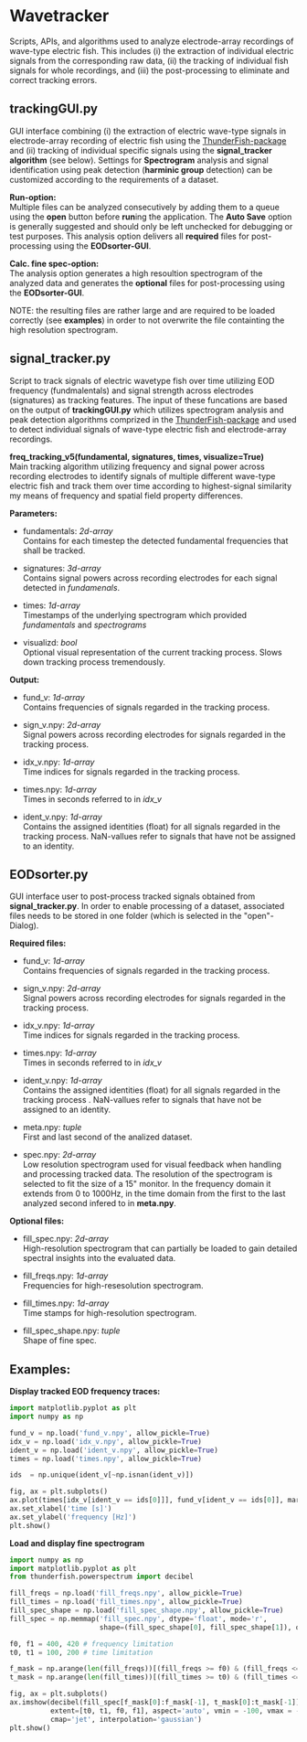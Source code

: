 # Wavetracker

Scripts, APIs, and algorithms used to analyze electrode-array recordings of wave-type
electric fish. This includes (i) the extraction of individual electric signals from the
corresponding raw data, (ii) the tracking of individual fish signals for whole recordings, 
and (iii) the post-processing to eliminate and correct tracking errors.

## trackingGUI.py
GUI interface combining (i) the extraction of electric wave-type signals in  electrode-array 
recording of electric fish using the 
[ThunderFish-package](https://github.com/bendalab/thunderfish) and (ii) 
 tracking of individual specific signals using the **signal_tracker algorithm** (see below).
Settings for **Spectrogram** analysis and signal identification using peak detection (**harminic group** detection) can be customized
according to the requirements of a dataset. 

**Run-option:**\
Multiple files can be analyzed consecutively by adding them to a queue using  the **open** 
button before **run**ing the application. The **Auto Save** option is generally suggested 
and should only be left unchecked for debugging or test purposes. This analysis option delivers all **required** files for post-processing using the **EODsorter-GUI**.

**Calc. fine spec-option:**\
The analysis option generates a high resoultion spectrogram of the analyzed data and generates 
the **optional** files for post-processing using the **EODsorter-GUI**.

NOTE: the resulting files are rather large and are required to be loaded correctly 
(see **examples**) in order to not overwrite the file containting the high resolution spectrogram.


## signal_tracker.py
Script to track signals of electric wavetype fish over time utilizing EOD frequency (fundmalentals) and signal strength 
across electrodes (signatures) as tracking features. The input of these funcations are based on the output of **trackingGUI.py** 
which utilizes spectrogram analysis and peak detection algorithms comprized in the [ThunderFish-package](https://github.com/bendalab/thunderfish)
and used to detect individual signals of wave-type electric fish and electrode-array recordings.


**freq_tracking_v5(fundamental, signatures, times, visualize=True)**\
Main tracking algorithm utilizing frequency and signal power across recording electrodes to
identify signals of multiple different wave-type electric fish and track them over time 
according to highest-signal similarity my means of frequency and spatial field property differences.

**Parameters:**

- fundamentals: *2d-array*\
Contains for each timestep the detected fundamental frequencies that shall be tracked.
  

- signatures: *3d-array*\
Contains signal powers across recording electrodes for each signal detected in *fundamenals*.


- times: *1d-array*\
Timestamps of the underlying spectrogram which provided *fundamentals* and *spectrograms*
  

- visualizd: *bool*\
Optional visual representation of the current tracking process. Slows down tracking process tremendously.

**Output:**

- fund_v: *1d-array*\
Contains frequencies of signals regarded in the tracking process.
  

- sign_v.npy: *2d-array*\
Signal powers across recording electrodes for signals regarded in the tracking process.
  

- idx_v.npy: *1d-array*\
Time indices for signals regarded in the tracking process.
  

- times.npy: *1d-array*\
Times in seconds referred to in *idx_v*   


- ident_v.npy: *1d-array*\
Contains the assigned identities (float) for all signals regarded in the tracking process. NaN-vallues refer to signals 
  that have not be assigned to an identity.


## EODsorter.py

GUI interface user to post-process tracked signals obtained from **signal_tracker.py**.
In order to enable processing of a dataset, associated files needs to be stored in one folder 
(which is selected in the "open"-Dialog). 

**Required files:**
- fund_v: *1d-array*\
Contains frequencies of signals regarded in the tracking process.
  

- sign_v.npy: *2d-array*\
Signal powers across recording electrodes for signals regarded in the tracking process.
  

- idx_v.npy: *1d-array*\
Time indices for signals regarded in the tracking process.
  

- times.npy: *1d-array*\
Times in seconds referred to in *idx_v*   


- ident_v.npy: *1d-array*\
Contains the assigned identities (float) for all signals regarded in the tracking process . NaN-vallues refer to signals 
  that have not be assigned to an identity.


- meta.npy: *tuple*\
First and last second of the analized dataset.


- spec.npy: *2d-array*\
Low resolution spectrogram used for visual feedback when handling and processing tracked data.
  The resolution of the spectrogram is selected to fit the size of a 15" monitor. In the frequency domain it extends 
  from 0 to 1000Hz, in the time domain from the first to the last analyzed second infered to in **meta.npy**.

**Optional files:**
- fill_spec.npy: *2d-array*\
High-resolution spectrogram that can partially be loaded to gain detailed spectral insights into the evaluated data.
  

- fill_freqs.npy: *1d-array*\
Frequencies for high-resesolution spectrogram.
  

- fill_times.npy: *1d-array*\
Time stamps for high-resolution spectrogram.
  

- fill_spec_shape.npy: *tuple*\
Shape of fine spec.

## Examples:

**Display tracked EOD frequency traces:**
```py
import matplotlib.pyplot as plt
import numpy as np

fund_v = np.load('fund_v.npy', allow_pickle=True)
idx_v = np.load('idx_v.npy', allow_pickle=True)
ident_v = np.load('ident_v.npy', allow_pickle=True)
times = np.load('times.npy', allow_pickle=True)

ids  = np.unique(ident_v[~np.isnan(ident_v)])

fig, ax = plt.subplots()
ax.plot(times[idx_v[ident_v == ids[0]]], fund_v[ident_v == ids[0]], marker='.')
ax.set_xlabel('time [s]')
ax.set_ylabel('frequency [Hz]')
plt.show()
```

**Load and display fine spectrogram**
```py
import numpy as np
import matplotlib.pyplot as plt
from thunderfish.powerspectrum import decibel

fill_freqs = np.load('fill_freqs.npy', allow_pickle=True)
fill_times = np.load('fill_times.npy', allow_pickle=True)
fill_spec_shape = np.load('fill_spec_shape.npy', allow_pickle=True)
fill_spec = np.memmap('fill_spec.npy', dtype='float', mode='r', 
                      shape=(fill_spec_shape[0], fill_spec_shape[1]), order = 'F')

f0, f1 = 400, 420 # frequency limitation
t0, t1 = 100, 200 # time limitation

f_mask = np.arange(len(fill_freqs))[(fill_freqs >= f0) & (fill_freqs <= f1)]
t_mask = np.arange(len(fill_times))[(fill_times >= t0) & (fill_times <= t1)]

fig, ax = plt.subplots()
ax.imshow(decibel(fill_spec[f_mask[0]:f_mask[-1], t_mask[0]:t_mask[-1]][::-1]), 
          extent=[t0, t1, f0, f1], aspect='auto', vmin = -100, vmax = -50, alpha=0.7, 
          cmap='jet', interpolation='gaussian')
plt.show()
```
